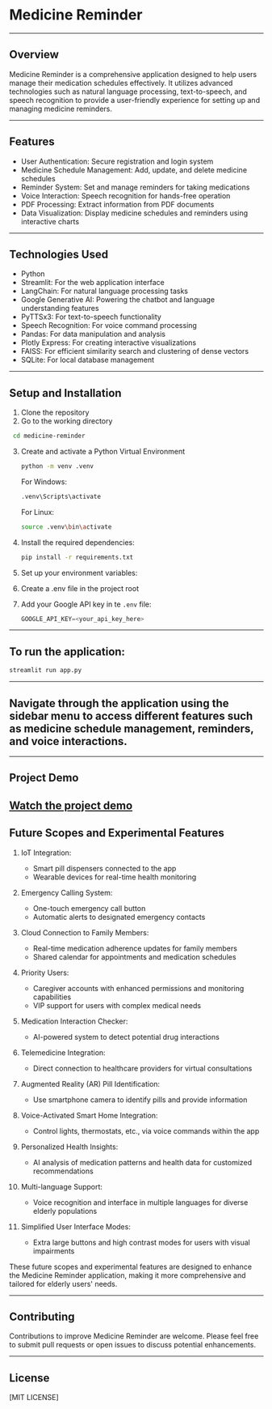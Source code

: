 # Medicine Reminder
---
## Overview

Medicine Reminder is a comprehensive application designed to help users manage their medication schedules effectively. It utilizes advanced technologies such as natural language processing, text-to-speech, and speech recognition to provide a user-friendly experience for setting up and managing medicine reminders.

---

## Features

- User Authentication: Secure registration and login system
- Medicine Schedule Management: Add, update, and delete medicine schedules
- Reminder System: Set and manage reminders for taking medications
- Voice Interaction: Speech recognition for hands-free operation
- PDF Processing: Extract information from PDF documents
- Data Visualization: Display medicine schedules and reminders using interactive charts

---

## Technologies Used

- Python
- Streamlit: For the web application interface
- LangChain: For natural language processing tasks
- Google Generative AI: Powering the chatbot and language understanding features
- PyTTSx3: For text-to-speech functionality
- Speech Recognition: For voice command processing
- Pandas: For data manipulation and analysis
- Plotly Express: For creating interactive visualizations
- FAISS: For efficient similarity search and clustering of dense vectors
- SQLite: For local database management

---

## Setup and Installation

1. Clone the repository
2. Go to the working directory
  ```bash
   cd medicine-reminder
   ```
3. Create and activate a Python Virtual Environment
   ```bash
   python -m venv .venv
   ```
   For Windows:
   ```bash
   .venv\Scripts\activate
   ```
   For Linux:
   ```bash
   source .venv\bin\activate
   ```
4. Install the required dependencies:
   ```bash
   pip install -r requirements.txt
   ```

5. Set up your environment variables:
6. Create a .env file in the project root
7. Add your Google API key in te `.env` file:
   ```python
   GOOGLE_API_KEY=<your_api_key_here>
   ```

---

## To run the application:
```bash
streamlit run app.py
```

---

## Navigate through the application using the sidebar menu to access different features such as medicine schedule management, reminders, and voice interactions.

---

## Project Demo

[Watch the project demo](project-demo.webm)
---

## Future Scopes and Experimental Features

1. IoT Integration:
   - Smart pill dispensers connected to the app
   - Wearable devices for real-time health monitoring

2. Emergency Calling System:
   - One-touch emergency call button
   - Automatic alerts to designated emergency contacts

3. Cloud Connection to Family Members:
   - Real-time medication adherence updates for family members
   - Shared calendar for appointments and medication schedules

4. Priority Users:
   - Caregiver accounts with enhanced permissions and monitoring capabilities
   - VIP support for users with complex medical needs

5. Medication Interaction Checker:
   - AI-powered system to detect potential drug interactions

6. Telemedicine Integration:
   - Direct connection to healthcare providers for virtual consultations

7. Augmented Reality (AR) Pill Identification:
   - Use smartphone camera to identify pills and provide information

8. Voice-Activated Smart Home Integration:
   - Control lights, thermostats, etc., via voice commands within the app

9. Personalized Health Insights:
    - AI analysis of medication patterns and health data for customized recommendations

10. Multi-language Support:
    - Voice recognition and interface in multiple languages for diverse elderly populations

11. Simplified User Interface Modes:
    - Extra large buttons and high contrast modes for users with visual impairments

These future scopes and experimental features are designed to enhance the Medicine Reminder application, making it more comprehensive and tailored for elderly users' needs.

---

## Contributing
Contributions to improve Medicine Reminder are welcome. Please feel free to submit pull requests or open issues to discuss potential enhancements.

---

## License
[MIT LICENSE]

